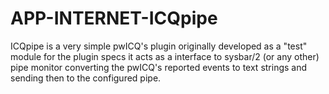 APP-INTERNET-ICQpipe
====================

ICQpipe is a very simple pwICQ's plugin originally developed as a "test" module for the plugin specs it acts as  a  interface  to  sysbar/2 (or any other) pipe monitor converting the pwICQ's reported events to text strings and sending then to the configured pipe.
